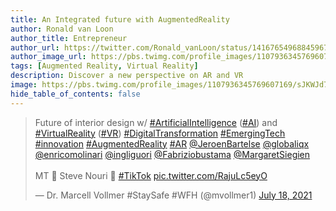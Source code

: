 ```yaml
---
title: An Integrated future with AugmentedReality
author: Ronald van Loon
author_title: Entrepreneur
author_url: https://twitter.com/Ronald_vanLoon/status/1416765496884596737
author_image_url: https://pbs.twimg.com/profile_images/1107936345769607169/sJKWJd7g_400x400.png
tags: [Augmented Reality, Virtual Reality]
description: Discover a new perspective on AR and VR
image: https://pbs.twimg.com/profile_images/1107936345769607169/sJKWJd7g_400x400.png
hide_table_of_contents: false
---
```

<blockquote class="twitter-tweet"><p lang="en" dir="ltr">Future of interior design w/ <a href="https://twitter.com/hashtag/ArtificialIntelligence?src=hash&amp;ref_src=twsrc%5Etfw">#ArtificialIntelligence</a> (<a href="https://twitter.com/hashtag/AI?src=hash&amp;ref_src=twsrc%5Etfw">#AI</a>) and <a href="https://twitter.com/hashtag/VirtualReality?src=hash&amp;ref_src=twsrc%5Etfw">#VirtualReality</a> (<a href="https://twitter.com/hashtag/VR?src=hash&amp;ref_src=twsrc%5Etfw">#VR</a>) <a href="https://twitter.com/hashtag/DigitalTransformation?src=hash&amp;ref_src=twsrc%5Etfw">#DigitalTransformation</a> <a href="https://twitter.com/hashtag/EmergingTech?src=hash&amp;ref_src=twsrc%5Etfw">#EmergingTech</a> <a href="https://twitter.com/hashtag/innovation?src=hash&amp;ref_src=twsrc%5Etfw">#innovation</a> <a href="https://twitter.com/hashtag/AugmentedReality?src=hash&amp;ref_src=twsrc%5Etfw">#AugmentedReality</a> <a href="https://twitter.com/hashtag/AR?src=hash&amp;ref_src=twsrc%5Etfw">#AR</a> <a href="https://twitter.com/JeroenBartelse?ref_src=twsrc%5Etfw">@JeroenBartelse</a> <a href="https://twitter.com/globaliqx?ref_src=twsrc%5Etfw">@globaliqx</a> <a href="https://twitter.com/enricomolinari?ref_src=twsrc%5Etfw">@enricomolinari</a> <a href="https://twitter.com/ingliguori?ref_src=twsrc%5Etfw">@ingliguori</a> <a href="https://twitter.com/Fabriziobustama?ref_src=twsrc%5Etfw">@Fabriziobustama</a> <a href="https://twitter.com/MargaretSiegien?ref_src=twsrc%5Etfw">@MargaretSiegien</a> <br><br>MT 🙏 Steve Nouri 🎥 <a href="https://twitter.com/hashtag/TikTok?src=hash&amp;ref_src=twsrc%5Etfw">#TikTok</a> <a href="https://t.co/RajuLc5eyO">pic.twitter.com/RajuLc5eyO</a></p>&mdash; Dr. Marcell Vollmer #StaySafe #WFH (@mvollmer1) <a href="https://twitter.com/mvollmer1/status/1416791403573694467?ref_src=twsrc%5Etfw">July 18, 2021</a></blockquote> <script async src="https://platform.twitter.com/widgets.js" charset="utf-8"></script>
